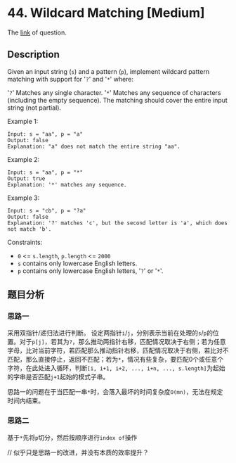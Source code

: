 # 44. Wildcard Matching [Medium]

The [link](https://leetcode.com/problems/wildcard-matching/) of question.

## Description

Given an input string (`s`) and a pattern (`p`), implement wildcard pattern matching with support for '`?`' and '`*`' where:

'`?`' Matches any single character.
'`*`' Matches any sequence of characters (including the empty sequence).
The matching should cover the entire input string (not partial).


Example 1:
```
Input: s = "aa", p = "a"
Output: false
Explanation: "a" does not match the entire string "aa".
```

Example 2:
```
Input: s = "aa", p = "*"
Output: true
Explanation: '*' matches any sequence.
```

Example 3:
```
Input: s = "cb", p = "?a"
Output: false
Explanation: '?' matches 'c', but the second letter is 'a', which does not match 'b'.
```

Constraints:

+ `0` <= `s.length`, `p.length` <= `2000`
+ `s` contains only lowercase English letters.
+ `p` contains only lowercase English letters, '`?`' or '`*`'.

## 题目分析

### 思路一

采用双指针/递归法进行判断。
设定两指针`i`/`j`，分别表示当前在处理的`s`/`p`的位置。对于`p[j]`，若其为`?`，那么推动两指针右移，匹配情况取决于右侧；若为任意字母，比对当前字符，若匹配那么推动指针右移，匹配情况取决于右侧，若比对不匹配，那么直接停止，返回不匹配；若为`*`，情况有些复杂，要匹配0个或任意个字符，在此处进入循环，判断`[i, i+1, i+2, ..., i+n, ..., s.length]`为起始的字串是否匹配`j+1`起始的模式子串。

思路一的问题在于当匹配一串`*`时，会落入最坏的时间复杂度`O(mn)`，无法在规定时间内结束。

### 思路二

基于`*`先将`p`切分，然后按顺序进行`index of`操作

// 似乎只是思路一的改进，并没有本质的效率提升？